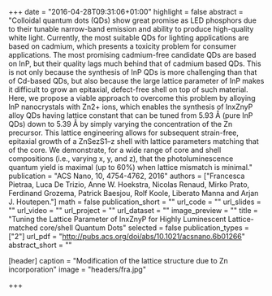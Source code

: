 +++
date = "2016-04-28T09:31:06+01:00"
highlight = false
abstract = "Colloidal quantum dots (QDs) show great promise as LED phosphors due to their tunable narrow-band emission and ability to produce high-quality white light. Currently, the most suitable QDs for lighting applications are based on cadmium, which presents a toxicity problem for consumer applications. The most promising cadmium-free candidate QDs are based on InP, but their quality lags much behind that of cadmium based QDs. This is not only because the synthesis of InP QDs is more challenging than that of Cd-based QDs, but also because the large lattice parameter of InP makes it difficult to grow an epitaxial, defect-free shell on top of such material. Here, we propose a viable approach to overcome this problem by alloying InP nanocrystals with Zn2+ ions, which enables the synthesis of InxZnyP alloy QDs having lattice constant that can be tuned from 5.93 Å (pure InP QDs) down to 5.39 Å by simply varying the concentration of the Zn precursor. This lattice engineering allows for subsequent strain-free, epitaxial growth of a ZnSezS1–z shell with lattice parameters matching that of the core. We demonstrate, for a wide range of core and shell compositions (i.e., varying x, y, and z), that the photoluminescence quantum yield is maximal (up to 60%) when lattice mismatch is minimal."
publication = "ACS Nano, 10, 4754-4762, 2016"
authors = ["Francesca Pietraa, Luca De Trizio, Anne W. Hoekstra, Nicolas Renaud, Mirko Prato, Ferdinand Grozema, Patrick Baesjou, Rolf Koole, Liberato Manna and Arjan J. Houtepen."]
math = false
publication_short = ""
url_code = ""
url_slides = ""
url_video = ""
url_project = ""
url_dataset = ""
image_preview = ""
title = "Tuning the Lattice Parameter of InxZnyP for Highly Luminescent Lattice- matched core/shell Quantum Dots"
selected = false
publication_types = ["2"]
url_pdf = "http://pubs.acs.org/doi/abs/10.1021/acsnano.6b01266"
abstract_short = ""

[header]
  caption = "Modification of the lattice structure due to Zn incorporation"
  image = "headers/fra.jpg"

+++


